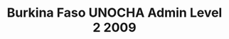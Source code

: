 ---
title: Burkina Faso UNOCHA Admin Level 2 2009
categories: 
    - data
geography: burkina
partner: unocha
cat: logistics
year: 2009
layer: ocha-cod.burkinafaso-admin2-2009
api:
embed:
source: <a href="http://cod.humanitarianresponse.info/country-region/mali">SALB</a>  
license: Humanitarian Use
updated: 3/28/2012
description: This layer depicts the second level administrative borders for Burkina Faso. Data obtained from the UN Office for the Coordination of Humanitarian Affairs (UN OCHA) [Common and Fundamental Operating Datasets Registry](http://cod.humanitarianresponse.info/). See the [Burkina Faso](http://cod.humanitarianresponse.info/country-region/burkina-faso) registry for the most recent changes.
downloads:
    - type: shapefile
      link: http://dl.dropbox.com/u/72717685/ocha-burkinafaso-admin2.zip
    - type: sqlite
      link: http://dl.dropbox.com/u/72717685/ocha-burkinafaso-admin2.sqlite.zip
---
